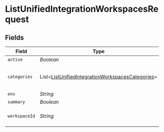 # ListUnifiedIntegrationWorkspacesRequest


## Fields

| Field                                                                                                                     | Type                                                                                                                      | Required                                                                                                                  | Description                                                                                                               |
| ------------------------------------------------------------------------------------------------------------------------- | ------------------------------------------------------------------------------------------------------------------------- | ------------------------------------------------------------------------------------------------------------------------- | ------------------------------------------------------------------------------------------------------------------------- |
| `active`                                                                                                                  | *Boolean*                                                                                                                 | :heavy_minus_sign:                                                                                                        | N/A                                                                                                                       |
| `categories`                                                                                                              | List<[ListUnifiedIntegrationWorkspacesCategories](../../models/operations/ListUnifiedIntegrationWorkspacesCategories.md)> | :heavy_minus_sign:                                                                                                        | Filter the results on these categories                                                                                    |
| `env`                                                                                                                     | *String*                                                                                                                  | :heavy_minus_sign:                                                                                                        | N/A                                                                                                                       |
| `summary`                                                                                                                 | *Boolean*                                                                                                                 | :heavy_minus_sign:                                                                                                        | N/A                                                                                                                       |
| `workspaceId`                                                                                                             | *String*                                                                                                                  | :heavy_check_mark:                                                                                                        | The ID of the workspace                                                                                                   |